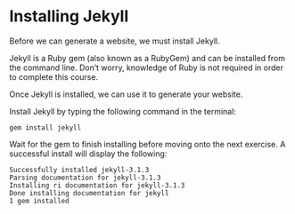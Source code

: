 # Installing Jekyll

Before we can generate a website, we must install Jekyll.

Jekyll is a Ruby gem (also known as a RubyGem) and can be installed from the command line. Don’t worry, knowledge of Ruby is not required in order to complete this course.

Once Jekyll is installed, we can use it to generate your website.

Install Jekyll by typing the following command in the terminal:

    gem install jekyll

Wait for the gem to finish installing before moving onto the next exercise. A successful install will display the following:

    Successfully installed jekyll-3.1.3
    Parsing documentation for jekyll-3.1.3
    Installing ri documentation for jekyll-3.1.3
    Done installing documentation for jekyll
    1 gem installed
